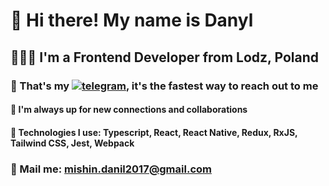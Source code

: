 # 👋 Hi there! My name is **Danyl**
## 👨🏻‍💻 I'm a Frontend Developer from Lodz, Poland
### 🤍 That's my [![telegram](https://img.shields.io/badge/-Telegram-090909?style=for-the-badge&logo=Telegram&link=https://t.me/lendihop)](https://t.me/lendihop), it's the fastest way to reach out to me
#### 🎯 I'm  always up for new connections and collaborations
#### 🖤 Technologies I use: Typescript, React, React Native, Redux, RxJS, Tailwind CSS, Jest, Webpack
### 💌 Mail me: mishin.danil2017@gmail.com
